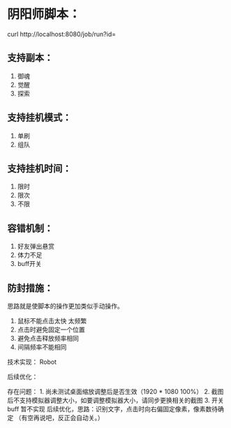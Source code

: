 # 阴阳师脚本：
curl http://localhost:8080/job/run?id=
## 支持副本：
1. 御魂
2. 觉醒
3. 探索
## 支持挂机模式：
1. 单刷
2. 组队
## 支持挂机时间：
1. 限时
2. 限次
3. 不限
## 容错机制：
1. 好友弹出悬赏
2. 体力不足
3. buff开关
## 防封措施：
思路就是使脚本的操作更加类似手动操作。
1. 鼠标不能点击太快 太频繁
2. 点击时避免固定一个位置
3. 避免点击释放频率相同
4. 间隔频率不能相同



技术实现：
Robot


后续优化：



存在问题：
    1. 尚未测试桌面缩放调整后是否生效（1920 * 1080 100%）
    2. 截图后不支持模拟器调整大小，如要调整模拟器大小，请同步更换相关的截图
    3. 开关buff 暂不实现  后续优化，思路：识别文字，点击时向右偏固定像素，像素数待确定 （有空再说吧，反正会自动关。）

    